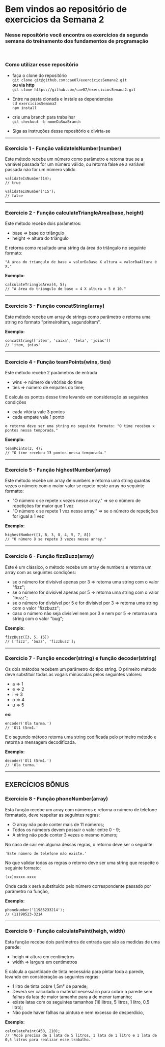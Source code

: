 # Bem vindos ao repositório de exercicios da Semana 2

### Nesse repositório você encontra os exercícios da segunda semana do treinamento dos fundamentos de programação
<br>

### Como utilizar esse repositório

 * faça o clone do repositório <br>
``` git clone git@github.com:cae07/exerciciosSemana2.git ``` <br>
<b>ou via http</b> <br>
```git clone https://github.com/cae07/exerciciosSemana2.git ```

 * Entre na pasta clonada e instale as dependencias <br>
``` cd exerciciosSemana2 ``` <br>
``` npm install ``` <br>
 * crie uma branch para trabalhar <br>
``` git checkout -b nomeDaSuaBranch ```

 * Siga as instruções desse repositório e divirta-se

 ----------

### Exercicio 1 - Função validateIsNumber(number) <br>

Este método recebe um número como parâmetro e retorna true se a variável passada for um número válido, ou retorna false se a variável passada não for um número válido.

```
validateIsNumber(14);
// true

validateIsNumber('15');
// false
```

------------

### Exercício 2 - Função calculateTriangleArea(base, height)
Este método recebe dois parâmetros: <br>
* base => base do triângulo 
* height => altura do triângulo <br>

E retorna como resultado uma string da área do triângulo no seguinte formato: <br>

```
"A área do triangulo de base = valorDaBase X altura = valorDaAltura é X."
```

<b>Exemplo:</b> 

```
calculateTriangleArea(4, 5);
// "A área do triangulo de base = 4 X altura = 5 é 10."
```

----------------

### Exercício 3 - Função concatString(array)
Este método recebe um array de strings como parâmetro e retorna uma string no formato "primeiroItem, segundoItem".

<b>Exemplo:</b> 

```
concatString(['item', 'caixa', 'tela', 'joias'])
// 'item, joias'
```

------------

### Exercício 4 - Função teamPoints(wins, ties)
Este método recebe 2 parâmetros de entrada
* wins => número de vitórias do time
* ties => número de empates do time; <br>


E calcula os pontos desse time levando em consideração as seguintes condições
* cada vitória vale 3 pontos
* cada empate vale 1 ponto

```
o retorno deve ser uma string no seguinte formato: "O time recebeu x pontos nessa temporada."
```

<b>Exemplo:</b> 

```
teamPoints(3, 4);
// "O time recebeu 13 pontos nessa temporada."
```


-------------

### Exercício 5 - Função highestNumber(array)
Este método recebe um array de numbers e retorna uma string quantas vezes o número com o maior valor se repete neste array no seguinte formatto: <br>
* "O número x se repete x vezes nesse array." => se o número de repetições for maior que 1 vez <br>
* "O número x se repete 1 vez nesse array." => se o número de repetições for igual a 1 vez <br>

<b>Exemplo:</b>  <br>

```
highestNumber([1, 8, 3, 8, 4, 5, 7, 8])
// "O número 8 se repete 3 vezes nesse array."
```
----------

### Exercício 6 - Função fizzBuzz(array)

Este é um clássico, o método recebe um array de numbers e retorna um array com as seguintes condições: 
* se o número for divisível apenas por 3 => retorna uma string com o valor "fizz";
* se o número for divisível apenas por 5 => retorna uma string com o valor "buzz";
* se o número for divisível por 5 e for divisível por 3 => retorna uma string com o valor "fizzbuzz";
* caso o número não seja divisível nem por 3 e nem por 5 => retorna uma string com o valor "bug";

<b>Exemplo:</b>

```
fizzBuzz([3, 5, 15])
// ['fizz', 'buzz', 'fizzbuzz'];
```

-------------

### Exercício 7 - Função encoder(string) e função  decoder(string)

Os dois métodos recebem um parâmetro do tipo string. O primeiro método deve substituir todas as vogais minúsculas pelos seguintes valores:

* a => 1
* e => 2
* i => 3
* o => 4
* u => 5

<b>ex:</b>

```
encoder('Ola turma.')
// 'Ol1 t5rm1.'
```


E o segundo método retorna uma string codificada pelo primeiro método e retorna a mensagem decodificada.

<b>Exemplo:</b>

```
decoder('Ol1 t5rm1.')
// 'Ola turma.'
```


-------------

## EXERCÍCIOS BÔNUS

### Exercício 8 - Função phoneNumber(array)

Esta função recebe um array com números e retorna o número de telefone formatado, deve respeitar as seguintes regras:

* O array não pode conter mais de 11 números;
* Todos os númeors devem possuir o valor entre 0 - 9; <br>
* A string não pode conter 3 vezes o mesmo número;

No caso de cair em alguma dessas regras, o retorno deve ser o seguinte:

```'Este número de telefone não existe.'```

No que validar todas as regras o retorno deve ser uma string que respeite o seguinte formato:

```(xx)xxxxx-xxxx```

Onde cada x será substituido pelo número correspondente passado por parâmetro na função, 

<b>Exemplo:</b>

```
phoneNumber('11985233214');
// (11)98523-3214
```

----------

### Exercício 9 - Função calculatePaint(heigh, width)

Esta função recebe dois parâmetros de entrada que são as medidas de uma parede:
* heigh => altura em centímetros
* width => largura em centímetros

E calcula a quantidade de tinta necessária para pintar toda a parede, levando em consideração as seguintes regras:

* 1 litro de tinta cobre 1,5m² de parede;
* Deverá ser calculado o material necessário para cobrir a parede sem falhas da lata de maior tamanho para a de menor tamanho;
* existe latas com os seguintes tamanhos (18 litros, 5 litros, 1 litro, 0,5 litro);
* Não pode haver falhas na pintura e nem excesso de desperdício, 

<b>Exemplo:</b>

```
calculatePaint(450, 210);
// 'Você precisa de 1 lata de 5 litros, 1 lata de 1 litro e 1 lata de 0,5 litros para realizar esse trabalho.'
```

